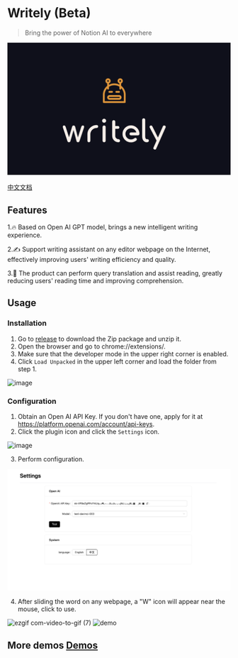 # Writely (Beta) 
> Bring the power of Notion AI to everywhere 

![](./assets/logo.png) 

[中文文档](README-CN.md) 

## Features 
1.🔥 Based on Open AI GPT model, brings a new intelligent writing experience. 

2.✍️ Support writing assistant on any editor webpage on the Internet, effectively improving users' writing efficiency and quality. 

3.📖 The product can perform query translation and assist reading, greatly reducing users' reading time and improving comprehension. 

## Usage 
### Installation 
1. Go to [release](https://github.com/anc95/writely/releases) to download the Zip package and unzip it. 
2. Open the browser and go to chrome://extensions/. 
3. Make sure that the developer mode in the upper right corner is enabled. 
4. Click `Load Unpacked` in the upper left corner and load the folder from step 1. 

<img width="1708" alt="image" src="https://user-images.githubusercontent.com/13167934/223933464-e8518da6-86eb-4bc3-b2cd-72497cbe5c18.png"> 

### Configuration 
1. Obtain an Open AI API Key. If you don't have one, apply for it at https://platform.openai.com/account/api-keys. 
2. Click the plugin icon and click the `Settings` icon. 

<img width="430" alt="image" src="https://user-images.githubusercontent.com/13167934/223933756-b001d01a-899c-42e5-be14-753357a1bba5.png"> 


3. Perform configuration.

![](./assets/config.png) 


4. After sliding the word on any webpage, a "W" icon will appear near the mouse, click to use. 

![ezgif com-video-to-gif (7)](https://user-images.githubusercontent.com/13167934/224320617-b8ba473b-6250-470c-92ac-aa206adbb5a8.gif)
![demo](https://user-images.githubusercontent.com/13167934/224236822-eb1cc963-77e5-4820-aa6d-63088989c0cf.gif) 

## More demos [Demos](./DEMO.md)
